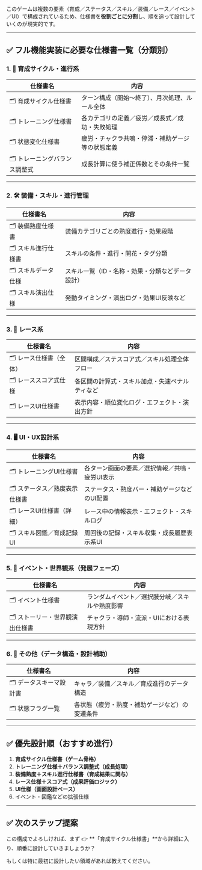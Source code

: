 
このゲームは複数の要素（育成／ステータス／スキル／装備／レース／イベント／UI）で構成されているため、仕様書を**役割ごとに分割**し、順を追って設計していくのが現実的です。

---

## ✅ フル機能実装に必要な仕様書一覧（分類別）

### 1. 🧭 **育成サイクル・進行系**

| 仕様書名             | 内容                       |
| ---------------- | ------------------------ |
| 🗂 育成サイクル仕様書     | ターン構成（開始～終了）、月次処理、ルール全体  |
| 🗂 トレーニング仕様書     | 各カテゴリの定義／疲労／成長式／成功・失敗処理  |
| 🗂 状態変化仕様書       | 疲労・チャクラ共鳴・停滞・補助ゲージ等の状態定義 |
| 🗂 トレーニングバランス調整式 | 成長計算に使う補正係数とその条件一覧       |

---

### 2. 🛠 **装備・スキル・進行管理**

| 仕様書名        | 内容                        |
| ----------- | ------------------------- |
| 🗂 装備熟度仕様書  | 装備カテゴリごとの熟度進行・効果段階        |
| 🗂 スキル進行仕様書 | スキルの条件・進行・開花・タグ分類         |
| 🗂 スキルデータ仕様 | スキル一覧（ID・名称・効果・分類などデータ設計） |
| 🗂 スキル演出仕様  | 発動タイミング・演出ログ・効果UI反映など     |

---

### 3. 🏁 **レース系**

| 仕様書名          | 内容                      |
| ------------- | ----------------------- |
| 🗂 レース仕様書（全体） | 区間構成／ステスコア式／スキル処理全体フロー  |
| 🗂 レーススコア式仕様  | 各区間の計算式・スキル加点・失速ペナルティなど |
| 🗂 レースUI仕様書   | 表示内容・順位変化ログ・エフェクト・演出方針  |

---

### 4. 🖥 **UI・UX設計系**

| 仕様書名             | 内容                       |
| ---------------- | ------------------------ |
| 🗂 トレーニングUI仕様書   | 各ターン画面の要素／選択情報／共鳴・疲労UI表示 |
| 🗂 ステータス／熟度表示仕様書 | ステータス・熟度バー・補助ゲージなどのUI配置  |
| 🗂 レースUI仕様書（詳細）  | レース中の情報表示・エフェクト・スキルログ    |
| 🗂 スキル図鑑／育成記録UI  | 周回後の記録・スキル収集・成長履歴表示系UI   |

---

### 5. 📜 **イベント・世界観系（発展フェーズ）**

| 仕様書名              | 内容                      |
| ----------------- | ----------------------- |
| 🗂 イベント仕様書        | ランダムイベント／選択肢分岐／スキルや熟度影響 |
| 🗂 ストーリー・世界観演出仕様書 | チャクラ・導師・流派・UIにおける表現方針   |

---

### 6. 📂 その他（データ構造・設計補助）

| 仕様書名          | 内容                      |
| ------------- | ----------------------- |
| 🗂 データスキーマ設計書 | キャラ／装備／スキル／育成進行のデータ構造   |
| 🗂 状態フラグ一覧    | 各状態（疲労・熟度・補助ゲージなど）の変遷条件 |

---

## ✅ 優先設計順（おすすめ進行）

1. **育成サイクル仕様書（ゲーム骨格）**
2. **トレーニング仕様＋バランス調整式（成長処理）**
3. **装備熟度＋スキル進行仕様書（育成結果に関与）**
4. **レース仕様＋スコア式（成果評価ロジック）**
5. **UI仕様（画面設計ベース）**
6. イベント・図鑑などの拡張仕様

---

## ✅ 次のステップ提案

この構成でよろしければ、まず
👉 \*\*「育成サイクル仕様書」\*\*から詳細に入り、順番に設計していきましょうか？

もしくは特に最初に設計したい領域があれば教えてください。
